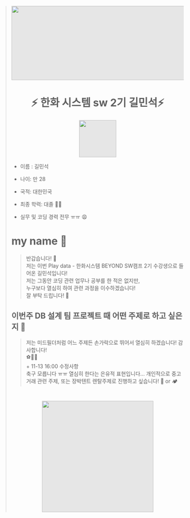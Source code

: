 ><img style="display: block;-webkit-user-select: none;margin: auto;cursor: zoom-in;background-color: hsl(0, 0%, 90%);transition: background-color 300ms;" src="https://cdn.imweb.me/upload/S202308229155ea921737a/af8bb46e90009.png" width="981" height="200">
>
>#
>
># <center>⚡ 한화 시스템 sw 2기 길민석⚡</center> 
><center><img style="display: block;-webkit-user-select: none;margin: auto;background-color: hsl(0, 0%, 90%);transition: background-color 300ms;" src="https://em-content.zobj.net/source/apple/81/older-man_emoji-modifier-fitzpatrick-type-1-2_1f474-1f3fb_1f3fb.png" width = "100" height="100"> </center>  
>
> </center>  
>
>* 이름 : 길민석
>
>* 나이: 만 28
>* 국적: 대한민국
>* 최종 학력: 대졸 👨‍🎓
>* 실무 및 코딩 경력 전무 ㅠㅠ 😩
>  
> # my name 💬
>
>>반갑습니다! 👋  
저는 이번 Play data - 한화시스템 BEYOND SW캠프 2기 수강생으로 들어온  길민석입니다!  
저는 그동안 코딩 관련 업무나 공부를 한 적은 없지만,  
누구보다 열심히 하여 관련 과정을 이수하겠습니다!  
잘 부탁 드립니다! 🙇  
>
>## 이번주 DB 설계 팀 프로젝트 때 어떤 주제로 하고 싶은지 🤖
>
>> 저는 미드필더처럼 어느 주제든 손가락으로 뛰어서 열심히 하겠습니다! 감사합니다!  
>> ⚽🏃‍♂️  
>> \+ 11-13 16:00 수정사항  
축구 모릅니다 ㅠㅠ 열심히 한다는 은유적 표현입니다... 개인적으로 중고거래 관련 주제, 또는 장박텐트 렌탈주제로 진행하고 싶습니다! 🥕 or 🏕
>#
><img style="display: block;-webkit-user-select: none;margin: auto;background-color: hsl(0, 0%, 90%);transition: background-color 300ms;" src="https://s3.orbi.kr/data/file/united/1ba243197e1d026ef03e8030c35867ad.jpeg" width = "300" height="300">  
>
>#
